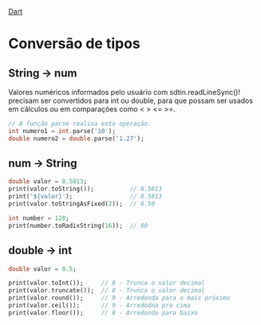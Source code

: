 [Dart](https://github.com/leofds/flutter-class/blob/master/dart/README.md)

# Conversão de tipos

## String -> num

Valores numéricos informados pelo usuário com sdtin.readLineSync()! precisam ser convertidos para int ou double, 
para que possam ser usados em cálculos ou em comparações como < > <= >=.

```dart
// A função parse realisa esta operação.
int numero1 = int.parse('10');
double numero2 = double.parse('1.27');
```

## num -> String 

```dart
double valor = 8.5013;
print(valor.toString());          // 8.5013
print('${valor}');                // 8.5013
print(valor.toStringAsFixed(2));  // 8.50

int number = 128;
print(number.toRadixString(16));  // 80
```

## double -> int

```dart
double valor = 8.5;

print(valor.toInt());     // 8 - Trunca o valor decimal
print(valor.truncate());  // 8 - Trunca o valor decimal
print(valor.round());     // 9 - Arredonda para o mais próximo
print(valor.ceil());      // 9 - Arredodna pra cima
print(valor.floor());     // 8 - Arredonda para baixo
```

